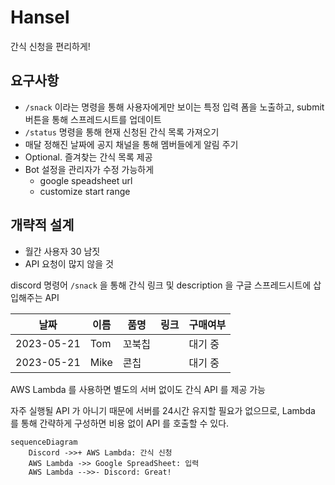# Hansel

간식 신청을 편리하게!

## 요구사항

- `/snack` 이라는 명령을 통해 사용자에게만 보이는 특정 입력 폼을 노출하고, submit 버튼을 통해 스프레드시트를 업데이트
- `/status` 명령을 통해 현재 신청된 간식 목록 가져오기
- 매달 정해진 날짜에 공지 채널을 통해 멤버들에게 알림 주기
- Optional. 즐겨찾는 간식 목록 제공
- Bot 설정을 관리자가 수정 가능하게
  - google speadsheet url
  - customize start range

## 개략적 설계

- 월간 사용자 30 남짓
- API 요청이 많지 않을 것

discord 명령어 `/snack` 을 통해 간식 링크 및 description 을 구글 스프레드시트에 삽입해주는 API

| 날짜         | 이름   | 품명  | 링크 | 구매여부 |
|------------|------|-----|----|------|
| 2023-05-21 | Tom  | 꼬북칩 |    | 대기 중 |
| 2023-05-21 | Mike | 콘칩  |    | 대기 중 |

AWS Lambda 를 사용하면 별도의 서버 없이도 간식 API 를 제공 가능

자주 실행될 API 가 아니기 때문에 서버를 24시간 유지할 필요가 없으므로, Lambda 를 통해 간략하게 구성하면 비용 없이 API 를 호출할 수 있다.

```mermaid
sequenceDiagram
    Discord ->>+ AWS Lambda: 간식 신청
    AWS Lambda ->> Google SpreadSheet: 입력
    AWS Lambda -->>- Discord: Great!
```
